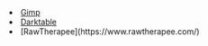 <li><a href="https://www.gimp.org/">Gimp</a></li>
<li><a href="https://www.darktable.org/">Darktable</a></li>
<li>[RawTherapee](https://www.rawtherapee.com/)</li>
